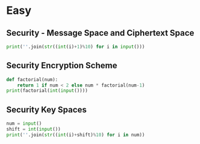 # Easy

## Security - Message Space and Ciphertext Space

```python
print(''.join(str((int(i)+1)%10) for i in input()))
```

## Security Encryption Scheme

```python
def factorial(num):
    return 1 if num < 2 else num * factorial(num-1)
print(factorial(int(input())))
```

## Security Key Spaces

```python
num = input()
shift = int(input())
print(''.join(str((int(i)+shift)%10) for i in num))
```